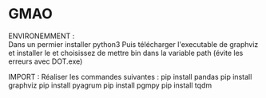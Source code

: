 # GMAO

ENVIRONEMMENT :  
Dans un permier installer python3
Puis télécharger l'executable de graphviz et installer le et choisissez de mettre bin dans la variable path (évite les erreurs avec DOT.exe)

IMPORT :
Réaliser les commandes suivantes : 
pip install pandas
pip install graphviz
pip install pyagrum
pip install pgmpy
pip install tqdm